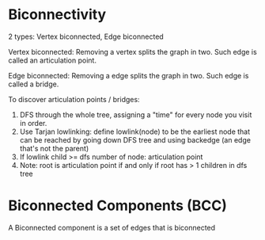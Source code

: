 # Biconnectivity

2 types: Vertex biconnected, Edge biconnected

Vertex biconnected: Removing a vertex splits the graph in two. Such edge is called an articulation point.

Edge biconnected: Removing a edge splits the graph in two. Such edge is called a bridge.

To discover articulation points / bridges:

1. DFS through the whole tree, assigning a "time" for every node you visit in order.
2. Use Tarjan lowlinking: define lowlink(node) to be the earliest node that can be reached by going
   down DFS tree and using backedge (an edge that's not the parent)
3. If lowlink child >= dfs number of node: articulation point
4. Note: root is articulation point if and only if root has > 1 children in dfs tree

# Biconnected Components (BCC)

A Biconnected component is a set of edges that is biconnected
